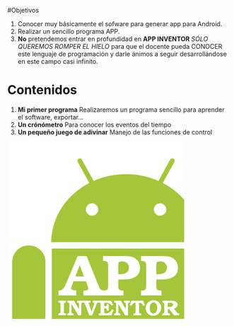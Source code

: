 #Objetivos
1. Conocer muy básicamente el sofware para generar app para Android.
1. Realizar un sencillo programa APP.
1. **No** pretendemos entrar en profundidad en **APP INVENTOR** *SÓLO QUEREMOS ROMPER EL HIELO* para que el docente pueda CONOCER este lenguaje de programación y darle ánimos a seguir desarrollándose en este campo casi infinito.
# Contenidos

1. **Mi primer programa** Realizaremos un programa sencillo para aprender el software, exportar...
1. **Un crónómetro** Para conocer los eventos del tiempo
1. **Un pequeño juego de adivinar** Manejo de las funciones de control

![](/assets/appinventor.png)